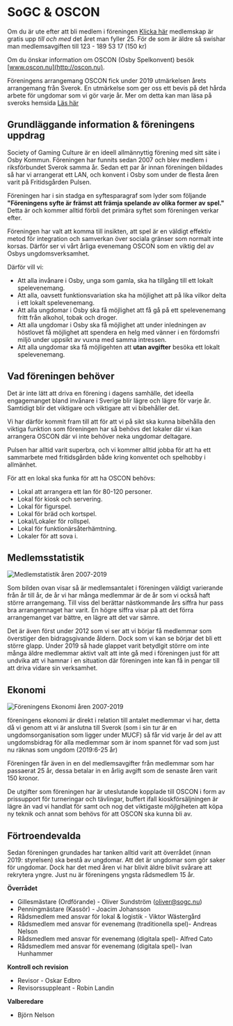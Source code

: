 # SoGC & OSCON
Om du är ute efter att bli medlem i föreningen [Klicka här](https://ebas.sverok.se/signups/index/5611) medlemskap är gratis upp *till och med* det året man fyller 25. För de som är äldre så swishar man medlemsavgiften till 123 - 189 53 17 (150 kr)

Om du önskar information om OSCON (Osby Spelkonvent) besök [www.oscon.nu](http://oscon.nu).

Föreningens arrangemang OSCON fick under 2019 utmärkelsen årets arrangemang från Sverok. En utmärkelse som ger oss ett bevis på det hårda arbete för ungdomar som vi gör varje år. Mer om detta kan man läsa på sveroks hemsida [Läs här](https://sverok.se/de-ar-aret-sverokare/)

## Grundläggande information & föreningens uppdrag
Society of Gaming Culture är en ideell allmännyttig förening med sitt säte i Osby Kommun. Föreningen har funnits sedan 2007 och blev medlem i riksförbundet Sverok samma år. Sedan ett par år innan föreningen bildades så har vi arrangerat ett LAN, och konvent i Osby som under de flesta åren varit på Fritidsgården Pulsen.

Föreningen har i sin stadga en syftesparagraf som lyder som följande **"Föreningens syfte är främst att främja spelande av olika former av spel."** Detta är och kommer alltid förbli det primära syftet som föreningen verkar efter.

Föreningen har valt att komma till insikten, att spel är en väldigt effektiv metod för integration och samverkan över sociala gränser som normalt inte korsas. Därför ser vi vårt årliga evenemang OSCON som en viktig del av Osbys ungdomsverksamhet.

Därför vill vi:
* Att alla invånare i Osby, unga som gamla, ska ha tillgång till ett lokalt spelevenemang.
* Att alla, oavsett funktionsvariation ska ha möjlighet att på lika vilkor delta i ett lokalt spelevenemang.
* Att alla ungdomar i Osby ska få möjlighet att få gå på ett spelevenemang fritt från alkohol, tobak och droger.
* Att alla ungdomar i Osby ska få möjlighet att under inledningen av höstlovet få möjlighet att spendera en helg med vänner i en fördomsfri miljö under uppsikt av vuxna med samma intressen.
* Att alla ungdomar ska få möjligehten att **utan avgifter** besöka ett lokalt spelevenemang.

## Vad föreningen behöver
Det är inte lätt att driva en förening i dagens samhälle, det ideella engagemanget bland invånare i Sverige blir lägre och lägre för varje år. Samtidigt blir det viktigare och viktigare att vi bibehåller det.

Vi har därför kommit fram till att för att vi på sikt ska kunna bibehålla den viktiga funktion som föreningen har så behövs det lokaler där vi kan arrangera OSCON där vi inte behöver neka ungdomar deltagare.

Pulsen har alltid varit superbra, och vi kommer alltid jobba för att ha ett sammarbete med fritidsgården både kring konventet och spelhobby i allmänhet.

För att en lokal ska funka för att ha OSCON behövs:
* Lokal att arrangera ett lan för 80-120 personer.
* Lokal för kiosk och servering.
* Lokal för figurspel.
* Lokal för bräd och kortspel.
* Lokal/Lokaler för rollspel.
* Lokal för funktionärsåterhämtning.
* Lokaler för att sova i.

## Medlemsstatistik
![Medlemstatistik åren 2007-2019](https://docs.google.com/spreadsheets/u/1/d/e/2PACX-1vQyCLhru_Zuf7rjVxeE2yKytvCaxn4tUIGxrBZEyMjibMrlHH8_vPyyYxbPUrGN2hPGuMNc_Un-xibY/pubchart?oid=1678863216&format=image)

Som bilden ovan visar så är medlemsantalet i föreningen väldigt varierande från år till år, de år vi har många medlemmar är de år som vi också haft större arrangemang. Till viss del berättar nästkommande års siffra hur pass bra arrangemnaget har varit. En högre siffra visar på att det förra arrangemanget var bättre, en lägre att det var sämre.

Det är även först under 2012 som vi ser att vi börjar få medlemmar som överstiger den bidragsgivande åldern. Dock som vi kan se börjar det bli ett större glapp. Under 2019 så hade glappet varit betydlgit större om inte många äldre medlemmar aktivt valt att inte gå med i föreningen just för att undvika att vi hamnar i en situation där föreningen inte kan få in pengar till att driva vidare sin verksamhet.

## Ekonomi
![Föreningens Ekonomi åren 2007-2019](https://docs.google.com/spreadsheets/d/e/2PACX-1vQyCLhru_Zuf7rjVxeE2yKytvCaxn4tUIGxrBZEyMjibMrlHH8_vPyyYxbPUrGN2hPGuMNc_Un-xibY/pubchart?oid=207046541&format=image)

föreningens ekonomi är direkt i relation till antalet medlemmar vi har, detta då vi genom att vi är anslutna till Sverok (som i sin tur är en ungdomsorganisation som ligger under MUCF) så får vid varje år del av att ungdomsbidrag för alla medlemmar som är inom spannet för vad som just nu räknas som ungdom (2019:6-25 år)

Föreningen får även in en del medlemsavgifter från medlemmar som har passaerat 25 år, dessa betalar in en årlig avgift som de senaste åren varit 150 kronor.

De utgifter som föreningen har är uteslutande kopplade till OSCON i form av prissupport för turneringar och tävlingar, buffert ifall kioskförsäljningen är lägre än vad vi handlat för samt och nog det viktigaste möjlgiheten att köpa ny teknik och annat som behövs för att OSCON ska kunna bli av.

## Förtroendevalda
Sedan föreningen grundades har tanken alltid varit att överrådet (innan 2019: styrelsen) ska bestå av ungdomar. Att det är ungdomar som gör saker för ungdomar. Dock har det med åren vi har blivit äldre blivit svårare att rekrytera yngre. Just nu är föreningens yngsta rådsmedlem 15 år.

**Överrådet**
* Gillesmästare (Ordförande) - Oliver Sundström (oliver@sogc.nu)
* Penningmästare (Kassör) - Joacim Johansson
* Rådsmedlem med ansvar för lokal & logistik - Viktor Wästergård
* Rådsmedlem med ansvar för evenemang (traditionella spel)- Andreas Nelson
* Rådsmedlem med ansvar för evenemang (digitala spel)- Alfred Cato
* Rådsmedlem med ansvar för evenemang (digitala spel)- Ivan Hunhammer

**Kontroll och revision**
* Revisor - Oskar Edbro
* Revisorssuppleant - Robin Landin

**Valberedare**
* Björn Nelson
